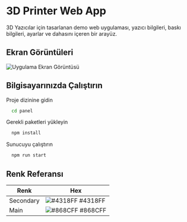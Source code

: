 
# 3D Printer Web App

3D Yazıcılar için tasarlanan demo web uygulaması, yazıcı bilgileri, baskı bilgileri, ayarlar ve dahasını içeren bir arayüz.


## Ekran Görüntüleri

![Uygulama Ekran Görüntüsü](https://i.hizliresim.com/l010au3.png)


  
## Bilgisayarınızda Çalıştırın


Proje dizinine gidin
```bash
  cd panel
```

Gerekli paketleri yükleyin

```bash
  npm install
```

Sunucuyu çalıştırın

```bash
  npm run start
```

  ## Renk Referansı

| Renk             | Hex                                                                |
| ----------------- | ------------------------------------------------------------------ |
| Secondary | ![#4318FF](https://via.placeholder.com/10/4318FF?text=+) #4318FF |
| Main | ![#868CFF](https://via.placeholder.com/10/868CFF?text=+) #868CFF |
